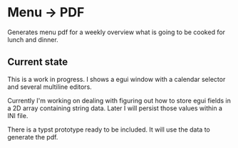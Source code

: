 # Menu -> PDF

Generates menu pdf for a weekly overview what is going to be cooked for lunch and dinner.

## Current state

This is a work in progress. I shows a egui window with a calendar selector and several multiline editors.

Currently I'm working on dealing with figuring out how to store egui fields in a 2D array containing string data.
Later I will persist those values within a INI file.

There is a typst prototype ready to be included. It will use the data to generate the pdf. 
